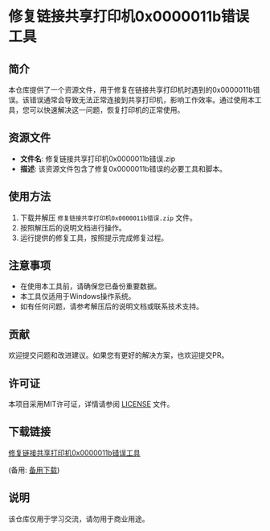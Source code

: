 # 修复链接共享打印机0x0000011b错误工具

## 简介
本仓库提供了一个资源文件，用于修复在链接共享打印机时遇到的0x0000011b错误。该错误通常会导致无法正常连接到共享打印机，影响工作效率。通过使用本工具，您可以快速解决这一问题，恢复打印机的正常使用。

## 资源文件
- **文件名**: 修复链接共享打印机0x0000011b错误.zip
- **描述**: 该资源文件包含了修复0x0000011b错误的必要工具和脚本。

## 使用方法
1. 下载并解压 `修复链接共享打印机0x0000011b错误.zip` 文件。
2. 按照解压后的说明文档进行操作。
3. 运行提供的修复工具，按照提示完成修复过程。

## 注意事项
- 在使用本工具前，请确保您已备份重要数据。
- 本工具仅适用于Windows操作系统。
- 如有任何问题，请参考解压后的说明文档或联系技术支持。

## 贡献
欢迎提交问题和改进建议。如果您有更好的解决方案，也欢迎提交PR。

## 许可证
本项目采用MIT许可证，详情请参阅 [LICENSE](LICENSE) 文件。

## 下载链接
[修复链接共享打印机0x0000011b错误工具](https://pan.quark.cn/s/7c80868374da) 

(备用: [备用下载](https://pan.baidu.com/s/1fif0M6HjoyInMcnVO-oUXw?pwd=1234))

## 说明

该仓库仅用于学习交流，请勿用于商业用途。
